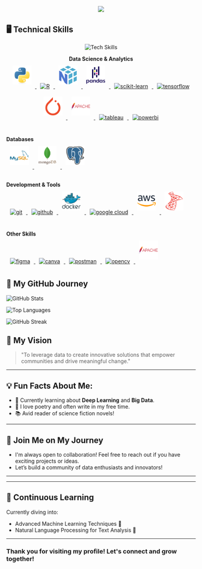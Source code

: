 
<!--
**MdNadeemSarwar/MdNadeemSarwar** is a ✨ _special_ ✨ repository because its `README.md` (this file) appears on your GitHub profile.

Here are some ideas to get you started:

- 🔭 I’m currently working on .....
- 🌱 I’m currently learning ...
- 👯 I’m looking to collaborate on ...
- 🤔 I’m looking for help with ...
- 💬 Ask me about ...
- 📫 How to reach me: ...
- 😄 Pronouns: ...
- ⚡ Fun fact: ...
-->
<p align="center">
<!--   <a href="https://github.com/DenverCoder1/readme-typing-svg"> -->
    <p align="center">
  <img src="https://readme-typing-svg.herokuapp.com?color=E22FE4&width=380&height=28&lines=Hi👋+I'm+sana+mailmuri..;;Data+Scientist+and+Analyst;Open-Source+Enthusiast..;Learning+In+Public..;Empowering+Others;Nice+To+Meet+You+....&center=true">
</p>

  
## 🖥️ Technical Skills
<p align="center">
  <!-- Add your title section here with unique color and icon -->
  <img src="https://readme-typing-svg.herokuapp.com?color=00C4FF&width=450&lines=Tech+Stack+as+a+Data+Scientist+and+Analyst!+🔍💻" alt="Tech Skills">
</p>

<!-- Start of your technical icons with added hover effects -->
<p align="center">
  <!-- Data Science & Analytics -->
  <strong>Data Science & Analytics</strong><br>
  <a href="https://www.python.org" target="_blank" rel="noreferrer">
    <img src="https://raw.githubusercontent.com/devicons/devicon/master/icons/python/python-original.svg" alt="python" width="50" height="50" style="margin: 10px;" title="Python">
  </a>
  <a href="https://www.r-project.org/" target="_blank" rel="noreferrer">
    <img src="https://www.vectorlogo.zone/logos/r-project/r-project-icon.svg" alt="R" width="50" height="50" style="margin: 10px;" title="R">
  </a>
  <a href="https://www.numpy.org/" target="_blank" rel="noreferrer">
    <img src="https://raw.githubusercontent.com/devicons/devicon/master/icons/numpy/numpy-original.svg" alt="numpy" width="50" height="50" style="margin: 10px;" title="NumPy">
  </a>
  <a href="https://pandas.pydata.org/" target="_blank" rel="noreferrer">
    <img src="https://raw.githubusercontent.com/devicons/devicon/master/icons/pandas/pandas-original-wordmark.svg" alt="pandas" width="50" height="50" style="margin: 10px;" title="Pandas">
  </a>
  <a href="https://scikit-learn.org/" target="_blank" rel="noreferrer">
    <img src="https://raw.githubusercontent.com/devicons/devicon/master/icons/scikit-learn/scikit-learn-original.svg" alt="scikit-learn" width="50" height="50" style="margin: 10px;" title="Scikit-Learn">
  </a>
  <a href="https://www.tensorflow.org/" target="_blank" rel="noreferrer">
    <img src="https://www.vectorlogo.zone/logos/tensorflow/tensorflow-icon.svg" alt="tensorflow" width="50" height="50" style="margin: 10px;" title="TensorFlow">
  </a>
  <a href="https://pytorch.org/" target="_blank" rel="noreferrer">
    <img src="https://raw.githubusercontent.com/devicons/devicon/master/icons/pytorch/pytorch-original.svg" alt="pytorch" width="50" height="50" style="margin: 10px;" title="PyTorch">
  </a>
  <a href="https://www.apache.org/" target="_blank" rel="noreferrer">
    <img src="https://raw.githubusercontent.com/devicons/devicon/master/icons/apache/apache-original-wordmark.svg" alt="apache" width="50" height="50" style="margin: 10px;" title="Apache">
  </a>
  <a href="https://www.tableau.com/" target="_blank" rel="noreferrer">
    <img src="https://www.vectorlogo.zone/logos/tableau/tableau-icon.svg" alt="tableau" width="50" height="50" style="margin: 10px;" title="Tableau">
  </a>
  <a href="https://powerbi.microsoft.com/en-us/" target="_blank" rel="noreferrer">
    <img src="https://www.vectorlogo.zone/logos/microsoft_powerbi/microsoft_powerbi-icon.svg" alt="powerbi" width="50" height="50" style="margin: 10px;" title="Power BI">
  </a>

  <!-- Databases -->
  <br><strong>Databases</strong><br>
  <a href="https://www.mysql.com/" target="_blank" rel="noreferrer">
    <img src="https://raw.githubusercontent.com/devicons/devicon/master/icons/mysql/mysql-original-wordmark.svg" alt="mysql" width="50" height="50" style="margin: 10px;" title="MySQL">
  </a>
  <a href="https://www.mongodb.com/" target="_blank" rel="noreferrer">
    <img src="https://raw.githubusercontent.com/devicons/devicon/master/icons/mongodb/mongodb-original-wordmark.svg" alt="mongodb" width="50" height="50" style="margin: 10px;" title="MongoDB">
  </a>
  <a href="https://www.postgresql.org/" target="_blank" rel="noreferrer">
    <img src="https://raw.githubusercontent.com/devicons/devicon/master/icons/postgresql/postgresql-original.svg" alt="postgresql" width="50" height="50" style="margin: 10px;" title="PostgreSQL">
  </a>
  
  <!-- Development & Tools -->
  <br><strong>Development & Tools</strong><br>
  <a href="https://git-scm.com/" target="_blank" rel="noreferrer">
    <img src="https://www.vectorlogo.zone/logos/git-scm/git-scm-icon.svg" alt="git" width="50" height="50" style="margin: 10px;" title="Git">
  </a>
  <a href="https://www.github.com" target="_blank" rel="noreferrer">
    <img src="https://www.vectorlogo.zone/logos/github/github-icon.svg" alt="github" width="50" height="50" style="margin: 10px;" title="GitHub">
  </a>
  <a href="https://www.docker.com/" target="_blank" rel="noreferrer">
    <img src="https://raw.githubusercontent.com/devicons/devicon/master/icons/docker/docker-original-wordmark.svg" alt="docker" width="50" height="50" style="margin: 10px;" title="Docker">
  </a>
  <a href="https://cloud.google.com/" target="_blank" rel="noreferrer">
    <img src="https://www.vectorlogo.zone/logos/google_cloud/google_cloud-icon.svg" alt="google cloud" width="50" height="50" style="margin: 10px;" title="Google Cloud">
  </a>
  <a href="https://www.aws.amazon.com/" target="_blank" rel="noreferrer">
    <img src="https://raw.githubusercontent.com/devicons/devicon/master/icons/amazonwebservices/amazonwebservices-original-wordmark.svg" alt="aws" width="50" height="50" style="margin: 10px;" title="AWS">
  </a>
  <a href="https://www.microsoft.com/en-us/sql-server" target="_blank" rel="noreferrer">
    <img src="https://raw.githubusercontent.com/devicons/devicon/master/icons/microsoftsqlserver/microsoftsqlserver-plain.svg" alt="sqlserver" width="50" height="50" style="margin: 10px;" title="SQL Server">
  </a>
  
  <!-- Other Skills -->
  <br><strong>Other Skills</strong><br>
  <a href="https://www.figma.com/" target="_blank" rel="noreferrer">
    <img src="https://www.vectorlogo.zone/logos/figma/figma-icon.svg" alt="figma" width="50" height="50" style="margin: 10px;" title="Figma">
  </a>
  <a href="https://www.canva.com/" target="_blank" rel="noreferrer">
    <img src="https://www.vectorlogo.zone/logos/canva/canva-icon.svg" alt="canva" width="50" height="50" style="margin: 10px;" title="Canva">
  </a>
  <a href="https://www.getpostman.com/" target="_blank" rel="noreferrer">
    <img src="https://www.vectorlogo.zone/logos/getpostman/getpostman-icon.svg" alt="postman" width="50" height="50" style="margin: 10px;" title="Postman">
  </a>
  <a href="https://www.opencv.org/" target="_blank" rel="noreferrer">
    <img src="https://www.vectorlogo.zone/logos/opencv/opencv-icon.svg" alt="opencv" width="50" height="50" style="margin: 10px;" title="OpenCV">
  </a>
  <a href="https://www.apache.org/" target="_blank" rel="noreferrer">
    <img src="https://raw.githubusercontent.com/devicons/devicon/master/icons/apache/apache-original-wordmark.svg" alt="apache" width="50" height="50" style="margin: 10px;" title="Apache">
  </a>
</p>

<!-- Add another personalized title section below -->
<p align="center">
  
## 🌟 My GitHub Journey

![GitHub Stats](https://github-readme-stats.vercel.app/api?username=Sana786900&theme=radical&count_private=true&include_all_commits=true)

![Top Languages](https://github-readme-stats.vercel.app/api/top-langs/?username=Sana786900&theme=radical&layout=compact)

![GitHub Streak](https://github-readme-streak-stats.herokuapp.com/?user=Sana786900&theme=radical&hide_border=false)

## 🌈 My Vision
> "To leverage data to create innovative solutions that empower communities and drive meaningful change."

---


## 💡 Fun Facts About Me:
- 🌱 Currently learning about **Deep Learning** and **Big Data**.
- 🎤 I love poetry and often write in my free time.
- 📚 Avid reader of science fiction novels!

---
## 🤝 Join Me on My Journey
- I'm always open to collaboration! Feel free to reach out if you have exciting projects or ideas.
- Let’s build a community of data enthusiasts and innovators!

---



---

## 🌱 Continuous Learning
Currently diving into:
- Advanced Machine Learning Techniques 🤖
- Natural Language Processing for Text Analysis 📖

---

### Thank you for visiting my profile! Let's connect and grow together! 
